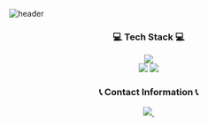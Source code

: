 ![header](https://capsule-render.vercel.app/api?&type=rect&color=gradient&text=KimJayhyun&fontAlign=30&fontSize=30&textBg=true&animation=fadeIn&desc=My%20Code%20World&descAlign=60&descAlignY=50)

<h3 align="center">💻 Tech Stack 💻</h3>
<div align="center">
  <img src="https://img.shields.io/badge/python-20232a.svg?style=for-the-badge&logo=python&logoColor=61DAFB" />
</div>

<div align="center">
  <img src="https://img.shields.io/badge/docker-20232a.svg?style=for-the-badge&logo=docker&logoColor=61DAFB" />
  <img src="https://img.shields.io/badge/podman-20232a.svg?style=for-the-badge&logo=podman&logoColor=61DAFB" />
  
</div>

<h3 align="center">📞  Contact Information 📞 </h3>
<div align="center">
  <a href="mailto:Kimjayhyun@outlook.kr">
    <img
      src="https://img.shields.io/badge/Kimjayhyun@outlook.kr-08253c?style=for-the-badge&logo=gmail&logoColor=FF4154&"/>&nbsp
  </a>
</div>
<!--
**KimJayhyun/KimJayhyun** is a ✨ _special_ ✨ repository because its `README.md` (this file) appears on your GitHub profile.

Here are some ideas to get you started:

- 🔭 I’m currently working on ...
- 🌱 I’m currently learning ...
- 👯 I’m looking to collaborate on ...
- 🤔 I’m looking for help with ...
- 💬 Ask me about ...
- 📫 How to reach me: ...
- 😄 Pronouns: ...
- ⚡ Fun fact: ...
-->
- 💬 Ask me about ...
